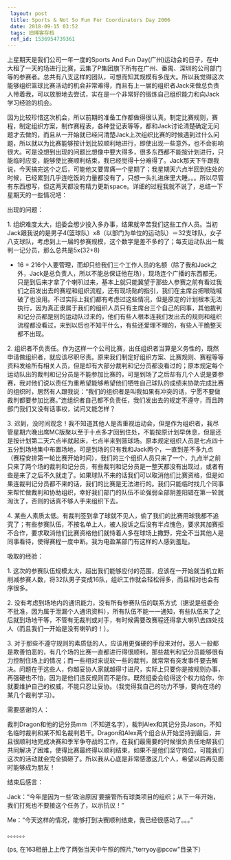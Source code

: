 ```yaml
---
 layout: post
 title: Sports & Not So Fun For Coordinators Day 2006
 date: 2018-09-15 03:52
 tags: 旧博客存档
 ref_id: 1536954739361
---
```

上星期天是我们公司一年一度的Sports And Fun
Day(广州)运动会的日子，在中大租了一天的场进行比赛，云集了P集团旗下所有在广州、番禺、深圳的公司部门等的参赛者。总共有八支这样的团队，可想而知其规模有多庞大。所以我觉得这次能够组织篮球比赛活动的机会非常难得，而且有上一届的组织者Jack来做总负责人带着我，可以放胆地去尝试，实在是一个非常好的锻炼自己组织能力和向Jack学习经验的机会。



因为比较珍惜这次机会，所以前期的准备工作都做得很认真。制定比赛规则，赛程，制定组织方案，制作赛程表，各种登记表等等，都和Jack讨论清楚确定无问题才去做的，而且从一开始就已经问清楚Jack上次组织比赛的时候遇到过什么问题，所以就以为比赛能够按计划比较顺利地进行，即使出现一些意外，也不会影响很大。可是没想到出现的问题比想像中要大得多，很多东西都不能按计划进行，只能临时应变，能够使比赛顺利结束，我已经觉得十分难得了。Jack那天下午跟我说，今天搞完这个之后，可能他又要胃痛一个星期了；我星期天六点半回到住处的时候，已经累到几乎连吃饭的力量都没有了，只想一头扎进床里大睡。。。所以尽管有东西想写，但这两天都没有精力更新space。详细的过程我就不说了，总结一下星期天的一些情况吧：



出现的问题：

1\.
组织难度太大，组委会想少投入多办事，结果就辛苦我们这些工作人员。当初Jack跟我说的是男子4(篮球队）x8（以部门为单位的运动队）＝32支球队，女子八支球队，考虑到上一届的参赛规模，这个数字是差不多的了；每支运动队出一裁判一记分员，那么总共是5x(32+8)
+ 16 =
216个人要管理，而却只给我们三个工作人员的名额（除了我和Jack之外，Jack是总负责人，所以不能总保证他在场），现场连个广播的东西都无，只是到后来才拿了个喇叭过来，基本上就只能冀望于那些人参赛之前有看过我们之前发出去的赛程和组织流程，还有现场贴的指引，我们在主席台把喉咙喊破了也没用。不过实际上我们都有考虑过这些情况，但是原定的计划根本无法执行，因为真正隶属于我们的组织人员只有主席台三个自己的同事，其他裁判和记分员都是别的运动队过来的，他们有些人根本连我们发出去的规则和组织流程都没看过，来到以后也不知干什么，有些还爱理不理的，有些人干脆整天都不出现。

2\.
组织者不负责任。作为这样一个公司比赛，出任组织者当算是义务性的，既然申请做组织者，就应该尽职尽责。原来我们制定好组织方案、比赛规则、赛程等等资料发给所有相关人员，但是却有大部分裁判和记分员都没看过的；原本规定每个运动队出的裁判和记分员是不能参加比赛的，可是到场了之后却有几个人说是要参赛，我对他们说以责任为重希望能够希望他们牺牲自己球队的成绩来协助完成比赛的组织时，居然有人跟我说：“我们的组织者是叫我如果有冲突的话，宁愿不要做裁判都要参加比赛。”连组织者自己都不负责任，我们发出去的规定不遵守，而且跨部门我们又没有话事权，试问又能怎样？

3\.
迟到，没时间观念！我不知道其他人是否重视运动会，但是作为组织者，我尽管星期六晚出席MC版聚以至于十点多才回到住处，不能按原计划早休息，但是还是按计划第二天六点半就起床，七点半来到篮球场。原本规定组织人员是七点四十五分到场地集中布置场地，可是到场的只有我和Jack两个，一直到差不多九点（赛程安排第一轮比赛开始时间），我们的三个组织人员只来了一个，九点半之前只来了两个场的裁判和记分员，有些裁判和记分员是一整天都没有出现过，或者有些是来了之后不久就走了。如果球队不来的话我们可以取消他们比赛资格，但是如果连裁判记分员都不来的话，我们的比赛是无法进行的。我们只能临时找几个同事来帮忙做裁判和协助组织，幸好我们部门的队伍不论强弱全部阴差阳错在第一轮就淘汰了，否则的话真不够人手来组织下去。

4\.
某些人素质太低。有裁判签到拿了球就不见人，偷了我们的比赛用球我都不追究了；有些参赛队伍，不按名单上人，被人投诉之后没有半点愧色，要求其加赛拒不合作，要求取消他们比赛资格他们就恃着人多在球场上撒野，完全不当其他人是同事看待，使得赛程一度中断。我为电盈某部门有这样的人感到羞耻。



吸取的经验：

1\.
这次的参赛队伍规模太大，超出我们能够应付的范围，应该在一开始就当机立断削减参赛人数，将32队男子变成16队，组织工作就会轻松得多，而且相对也会有序很多。

2\.
没有考虑到场地内的通讯能力，没有所有参赛队伍的联系方式（据说是组委会不批准，因为属于泄漏个人通讯资料），所有队伍不能一一通知，有些队伍来了之后就到场地干等，不管有无裁判或对手，有时候需要改赛程还得拿大喇叭去四处找人（而且我们一开始是没有喇叭的！）。

3\.
对于那些不遵守规则的素质低的人，应该用更强硬的手段来对付。恶人一般都是欺善怕恶的，有几个场的比赛一直都进行得很顺利，那些裁判和记分员能够很有力控制住场上的情况；而一些相对来说软一些的裁判，就常常有突发事件要去解决。问题在于这些人，你越妥协人家就越得寸进尺，实际上只要你是按规则办事，再强硬也不怕，因为是他们违反规则而不是你。既然组委会给得这个权力给你，你就要维护自己的权威，不能只忍让妥协。（我觉得我自己的功力不够，要向在场的某几个裁判学习）。



需要感谢的人：

裁判Dragon和他的记分员mm（不知道名字），裁判Alex和其记分员Jason，不知名临时裁判和某不知名裁判若干。Dragon和Alex两个组合从开始坚持到最后，并且很顺利地完成决赛和季军争夺战的工作，在我们最需要的时候很负责任地帮我们共同解决了困难，使得比赛最终得以顺利结束，如果不是他们坚守岗位，可能我们这次的活动就会完全搞砸了。所以我从心底是非常感激这几个人，希望以后再见面时能够成为朋友！



 结束后感言：

Jack：“今年是因为一些‘政治原因’要接管所有球类项目的组织；从下一年开始，我们打死也不要接这个任务了，以示抗议！”

Me：“今天这样的情况，能够打到决赛顺利结束，我已经很感动了。。。”



。。。。。。

(ps, 在163相册上上传了两张当天中午照的照片,"terryoy@pccw"目录下）

